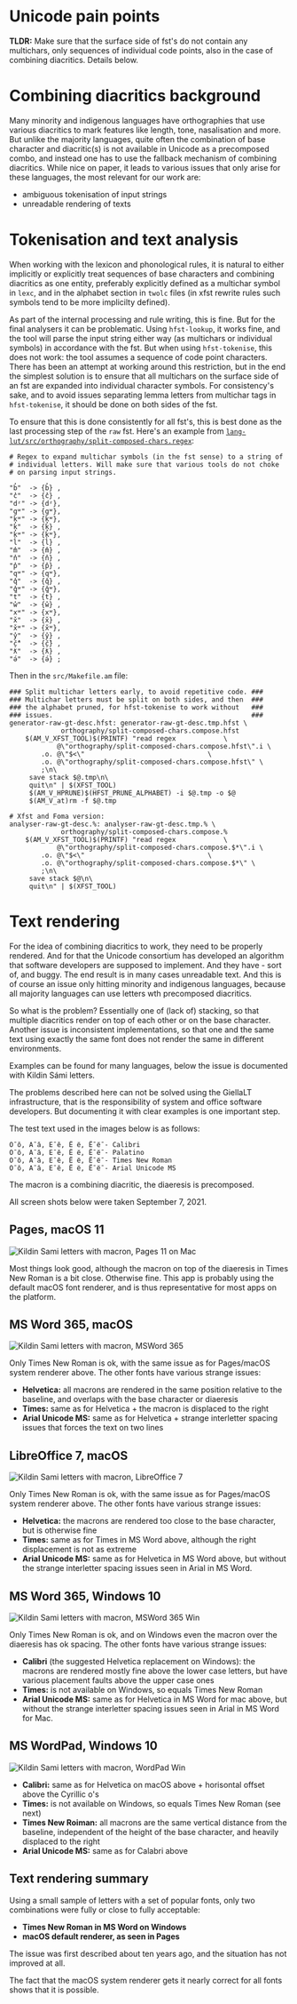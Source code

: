# Unicode pain points

**TLDR:** Make sure that the surface side of fst's do not contain any multichars, only sequences of individual code points, also in the case of combining diacritics. Details below.

# Combining diacritics background

Many minority and indigenous languages have orthographies that use various diacritics to mark features like length, tone, nasalisation and more. But unlike the majority languages, quite often the combination of base character and diacritic(s) is not available in Unicode as a precomposed combo, and instead one has to use the fallback mechanism of combining diacritics. While nice on paper, it leads to various issues that only arise for these languages, the most relevant for our work are:

- ambiguous tokenisation of input strings
- unreadable rendering of texts

# Tokenisation and text analysis

When working with the lexicon and phonological rules, it is natural to either implicitly or explicitly treat sequences of base characters and combining diacritics as one entity, preferably explicitly defined as a multichar symbol in `lexc`, and in the alphabet section in `twolc` files (in xfst rewrite rules such symbols tend to be more implicilty defined).

As part of the internal processing and rule writing, this is fine. But for the final analysers it can be problematic. Using `hfst-lookup`, it works fine, and the tool will parse the input string either way (as multichars or individual symbols) in accordance with the fst. But when using `hfst-tokenise`, this does not work: the tool assumes a sequence of code point characters. There has been an attempt at working around this restriction, but in the end the simplest solution is to ensure that all multichars on the surface side of an fst are expanded into individual character symbols. For consistency's sake, and to avoid issues separating lemma letters from multichar tags in `hfst-tokenise`, it should be done on both sides of the fst.

To ensure that this is done consistently for all fst's, this is best done as the last processing step of the `raw` fst. Here's an example from [`lang-lut/src/orthography/split-composed-chars.regex`](https://github.com/giellalt/lang-lut/):

```
# Regex to expand multichar symbols (in the fst sense) to a string of
# individual letters. Will make sure that various tools do not choke
# on parsing input strings.

"b̓"  -> {b̓} ,
"c̓"  -> {c̓} ,
"dᶻ" -> {dᶻ},
"gʷ" -> {gʷ},
"kʷ" -> {kʷ},
"k̓"  -> {k̓} ,
"k̓ʷ" -> {k̓ʷ},
"l̕"  -> {l̕} ,
"m̓"  -> {m̓} ,
"n̓"  -> {n̓} ,
"p̓"  -> {p̓} ,
"qʷ" -> {qʷ},
"q̓"  -> {q̓} ,
"q̓ʷ" -> {q̓ʷ},
"t̕"  -> {t̕} ,
"w̓"  -> {w̓} ,
"xʷ" -> {xʷ},
"x̌"  -> {x̌} ,
"x̌ʷ" -> {x̌ʷ},
"y̓"  -> {y̓} ,
"č̓"  -> {č̓} ,
"ƛ̕"  -> {ƛ̕} ,
"ə́"  -> {ə́} ;
```

Then in the `src/Makefile.am` file:

```make
### Split multichar letters early, to avoid repetitive code. ###
### Multichar letters must be split on both sides, and then  ###
### the alphabet pruned, for hfst-tokenise to work without   ###
### issues.                                                  ###
generator-raw-gt-desc.hfst: generator-raw-gt-desc.tmp.hfst \
	         orthography/split-composed-chars.compose.hfst
	$(AM_V_XFST_TOOL)$(PRINTF) "read regex            \
	        @\"orthography/split-composed-chars.compose.hfst\".i \
	    .o. @\"$<\"                               \
	    .o. @\"orthography/split-composed-chars.compose.hfst\" \
	    ;\n\
	 save stack $@.tmp\n\
	 quit\n" | $(XFST_TOOL)
	 $(AM_V_HPRUNE)$(HFST_PRUNE_ALPHABET) -i $@.tmp -o $@
	 $(AM_V_at)rm -f $@.tmp

# Xfst and Foma version:
analyser-raw-gt-desc.%: analyser-raw-gt-desc.tmp.% \
	         orthography/split-composed-chars.compose.%
	$(AM_V_XFST_TOOL)$(PRINTF) "read regex            \
	        @\"orthography/split-composed-chars.compose.$*\".i \
	    .o. @\"$<\"                               \
	    .o. @\"orthography/split-composed-chars.compose.$*\" \
	    ;\n\
	 save stack $@\n\
	 quit\n" | $(XFST_TOOL)
```

# Text rendering

For the idea of combining diacritics to work, they need to be properly rendered. And for that the Unicode consortium has developed an algorithm that software developers are supposed to implement. And they have - sort of, and buggy. The end result is in many cases unreadable text. And this is of course an issue only hitting minority and indigenous languages, because all majority languages can use letters wth precomposed diacritics.

So what is the problem? Essentially one of (lack of) stacking, so that multiple diacritics render on top of each other or on the base character. Another issue is inconsistent implementations, so that one and the same text using exactly the same font does not render the same in different environments.

Examples can be found for many languages, below the issue is documented with Kildin Sámi letters.

The problems described here can not be solved using the GiellaLT infrastructure, that is the responsibility of system and office software developers. But documenting it with clear examples is one important step.

The test text used in the images below is as follows:

```
О̄ о̄, А̄ а̄, Е̄ е̄, Ё ё, Ё̄ ё̄ - Calibri
О̄ о̄, А̄ а̄, Е̄ е̄, Ё ё, Ё̄ ё̄ - Palatino
О̄ о̄, А̄ а̄, Е̄ е̄, Ё ё, Ё̄ ё̄ - Times New Roman
О̄ о̄, А̄ а̄, Е̄ е̄, Ё ё, Ё̄ ё̄ - Arial Unicode MS
```

The macron is a combining diacritic, the diaeresis is precomposed.

All screen shots below were taken September 7, 2021.

## Pages, macOS 11
![Kildin Sami letters with macron, Pages 11 on Mac](images/SJDlettersPages11.1Mac.png)

Most things look good, although the macron on top of the diaeresis in Times New Roman is a bit close. Otherwise fine. This app is probably using the default macOS font renderer, and is thus representative for most apps on the platform.

## MS Word 365, macOS
![Kildin Sami letters with macron, MSWord 365](images/SJDlettersMSWord365Mac.png)

Only Times New Roman is ok, with the same issue as for Pages/macOS system renderer above. The other fonts have various strange issues:

- **Helvetica:** all macrons are rendered in the same position relative to the baseline, and overlaps with the base character or diaeresis
- **Times:** same as for Helvetica + the macron is displaced to the right
- **Arial Unicode MS:** same as for Helvetica + strange interletter spacing issues that forces the text on two lines

## LibreOffice 7, macOS
![Kildin Sami letters with macron, LibreOffice 7](images/SJDlettersLibreOffice7Mac.png)

Only Times New Roman is ok, with the same issue as for Pages/macOS system renderer above. The other fonts have various strange issues:

- **Helvetica:** the macrons are rendered too close to the base character, but is otherwise fine
- **Times:** same as for Times in MS Word above, although the right displacement is not as extreme
- **Arial Unicode MS:** same as for Helvetica in MS Word above, but without the strange interletter spacing issues seen in Arial in MS Word.

## MS Word 365, Windows 10
![Kildin Sami letters with macron, MSWord 365 Win](images/SJDlettersWord365Win10.png)

Only Times New Roman is ok, and on Windows even the macron over the diaeresis has ok spacing. The other fonts have various strange issues:

- **Calibri** (the suggested Helvetica replacement on Windows): the macrons are rendered mostly fine above the lower case letters, but have various placement faults above the upper case ones
- **Times:** is not available on Windows, so equals Times New Roman
- **Arial Unicode MS:** same as for Helvetica in MS Word for mac above, but without the strange interletter spacing issues seen in Arial in MS Word for Mac.

## MS WordPad, Windows 10
![Kildin Sami letters with macron, WordPad Win](images/SJDlettersWordPadWin10.png)

- **Calibri:** same as for Helvetica on macOS above + horisontal offset above the Cyrillic o's
- **Times:** is not available on Windows, so equals Times New Roman (see next)
- **Times New Roiman:** all macrons are the same vertical distance from the baseline, independent of the height of the base character, and heavily displaced to the right
- **Arial Unicode MS:** same as for Calabri above

## Text rendering summary

Using a small sample of letters with a set of popular fonts, only two combinations were fully or close to fully acceptable:
* **Times New Roman in MS Word on Windows**
* **macOS default renderer, as seen in Pages**

The issue was first described about ten years ago, and the situation has not improved at all.

The fact that the macOS system renderer gets it nearly correct for all fonts shows that it is possible.
